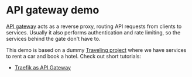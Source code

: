 # API gateway demo

[API gateway](https://docs.microsoft.com/en-us/azure/architecture/microservices/design/gateway)
acts as a reverse proxy, routing API requests from clients to services.
Usually it also performs authentication and rate limiting, so the services behind the gate don't have to.

This demo is based on a dummy [Traveling project](https://traveling.docs.apiary.io/)
where we have services to rent a car and book a hotel.
Check out short tutorials:

- [Traefik as API Gateway](http://marselester.com/apigate-traefik.html)
